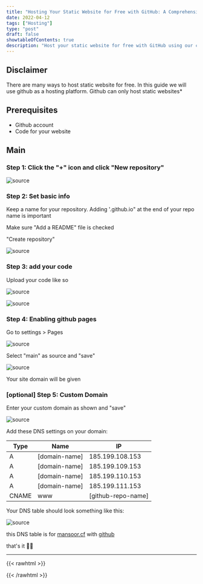 ```yaml
---
title: "Hosting Your Static Website for Free with GitHub: A Comprehensive Guide"
date: 2022-04-12
tags: ["Hosting"]
type: "post"
draft: false
showtableOfContents: true
description: "Host your static website for free with GitHub using our comprehensive guide. Follow our step-by-step instructions to get your site up and running quickly"
---
```


## Disclaimer
There are many ways to host static website for free. In this guide we will use github as a hosting platform. Github can only host static websites*

## Prerequisites
* Github account
* Code for your website

## Main

### Step 1: Click the "+" icon and click "New repository"

![source](/images/guides/hosting/2022.png)

### Step 2: Set basic info 

Keep a name for your repository. Adding '.github.io" at the end of your repo name is important

Make sure "Add a README" file is checked

"Create repository"

![source](/images/guides/hosting/2022_1.png)

### Step 3: add your code

Upload your code like so

![source](/images/guides/hosting/2022_2.png)

![source](/images/guides/hosting/2022_3.png)

### Step 4: Enabling github pages

Go to settings > Pages

![source](/images/guides/hosting/2022_4.png)

Select "main" as source and "save"

![source](/images/guides/hosting/2022_5.png)

Your site domain will be given

### [optional] Step 5: Custom Domain

Enter your custom domain as shown and "save"

![source](/images/guides/hosting/2022_6.png)

Add these DNS settings on your domain:

| Type	| Name      	| IP 	 		  	 |
|-------|---------------|--------------------|
| A 	| [domain-name] | 185.199.108.153	 |
| A  	| [domain-name] | 185.199.109.153	 |
| A 	| [domain-name] | 185.199.110.153	 |
| A 	| [domain-name] | 185.199.111.153	 |
| CNAME	| www			| [github-repo-name] |

Your DNS table should look something like this:

![source](/images/guides/hosting/2022_7.png)

this DNS table is for [mansoor.cf](https://mansoor.cf) with [github](https://github.com/mansoorbarri/website)

that's it ✌🏽

-------------------------------------------------------------
{{< rawhtml >}} 
<script src="https://utteranc.es/client.js"
        repo="mansoorbarri/website"
        issue-term="title"
        theme="dark-blue"
        crossorigin="anonymous"
        async>
</script>
{{< /rawhtml >}}